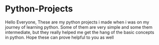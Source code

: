 # Python-Projects
Hello Everyone,
These are my python projects i made when i was on my journey of learning python. Some of them are very simple and some them intermediate, 
but they really helped me get the hang of the basic concepts in python. Hope these can prove helpful to you as well
